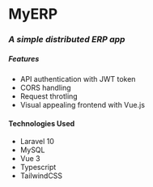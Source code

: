 # MyERP 
### _A simple distributed ERP app_

##### Features

- API authentication with JWT token
- CORS handling
- Request throtling
- Visual appealing frontend with Vue.js

#### Technologies Used

- Laravel 10
- MySQL
- Vue 3
- Typescript
- TailwindCSS
